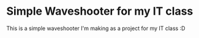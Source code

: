 # Simple Waveshooter for my IT class
This is a simple waveshooter I'm making as a project for my IT class :D
